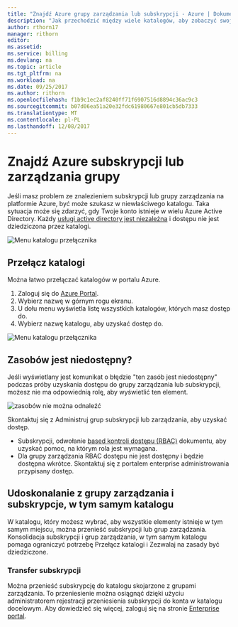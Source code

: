 ```yaml
---
title: "Znajdź Azure grupy zarządzania lub subskrypcji - Azure | Dokumentacja firmy Microsoft"
description: "Jak przechodzić między wiele katalogów, aby zobaczyć swoje grupy zarządzania i subskrypcji"
author: rthorn17
manager: rithorn
editor: 
ms.assetid: 
ms.service: billing
ms.devlang: na
ms.topic: article
ms.tgt_pltfrm: na
ms.workload: na
ms.date: 09/25/2017
ms.author: rithorn
ms.openlocfilehash: f1b9c1ec2af8240ff71f6907516d8894c36ac9c3
ms.sourcegitcommit: b07d06ea51a20e32fdc61980667e801cb5db7333
ms.translationtype: MT
ms.contentlocale: pl-PL
ms.lasthandoff: 12/08/2017
---
```

# <a name="find-an-azure-subscription-or-management-group"></a>Znajdź Azure subskrypcji lub zarządzania grupy

Jeśli masz problem ze znalezieniem subskrypcji lub grupy zarządzania na platformie Azure, być może szukasz w niewłaściwego katalogu. Taka sytuacja może się zdarzyć, gdy Twoje konto istnieje w wielu Azure Active Directory. Każdy [usługi active directory jest niezależna](https://docs.microsoft.com/azure/active-directory/active-directory-licensing-directory-independence) i dostępu nie jest dziedziczona przez katalogi.      

![Menu katalogu przełącznika](media/billing-enterprise-mgmt-groups/mgempty.png)



## <a name="switch-directories"></a>Przełącz katalogi 
Można łatwo przełączać katalogów w portalu Azure.
1.  Zaloguj się do [Azure Portal](https://portal.azure.com).
2.  Wybierz nazwę w górnym rogu ekranu. 
3.  U dołu menu wyświetla listę wszystkich katalogów, których masz dostęp do.
4.  Wybierz nazwę katalogu, aby uzyskać dostęp do. 

![Menu katalogu przełącznika](media/billing-enterprise-mgmt-groups/switch-directory.png)

## <a name="asset-is-unavailable"></a>Zasobów jest niedostępny? 
Jeśli wyświetlany jest komunikat o błędzie "ten zasób jest niedostępny" podczas próby uzyskania dostępu do grupy zarządzania lub subskrypcji, możesz nie ma odpowiednią rolę, aby wyświetlić ten element.  

![zasobów nie można odnaleźć](media/billing-enterprise-mgmt-groups/asset-not-found.png)

Skontaktuj się z Administruj grup subskrypcji lub zarządzania, aby uzyskać dostęp.  
* Subskrypcji, odwołanie [based kontroli dostępu (RBAC)](https://docs.microsoft.com/azure/active-directory/role-based-access-control-configure) dokumentu, aby uzyskać pomoc, na którym rola jest wymagana.
* Dla grupy zarządzania RBAC dostępu nie jest dostępny i będzie dostępna wkrótce. Skontaktuj się z portalem enterprise administrowania przypisany dostęp.   

## <a name="improve-your-experience-with-management-groups-and-subscriptions-in-the-same-directory"></a>Udoskonalanie z grupy zarządzania i subskrypcje, w tym samym katalogu 
W katalogu, który możesz wybrać, aby wszystkie elementy istnieje w tym samym miejscu, można przenieść subskrypcji lub grup zarządzania.  Konsolidacja subskrypcji i grup zarządzania, w tym samym katalogu pomaga ograniczyć potrzebę Przełącz katalogi i Zezwalaj na zasady być dziedziczone.  


### <a name="transfer-your-subscriptions"></a>Transfer subskrypcji 
Można przenieść subskrypcję do katalogu skojarzone z grupami zarządzania. To przeniesienie można osiągnąć dzięki użyciu administratorem rejestracji przeniesienia subskrypcji do konta w katalogu docelowym. Aby dowiedzieć się więcej, zaloguj się na stronie [Enterprise portal](https://ea.azure.com/helpdocs/changeAccountOwnerForASubscription).


 






